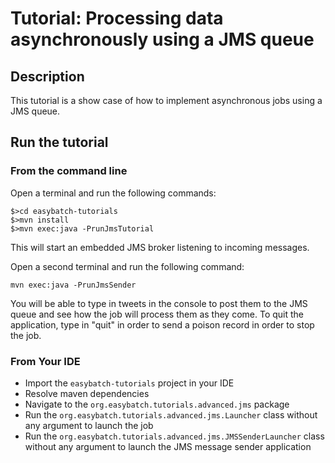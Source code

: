 # Tutorial: Processing data asynchronously using a JMS queue

## Description

This tutorial is a show case of how to implement asynchronous jobs using a JMS queue.

## Run the tutorial

### From the command line

Open a terminal and run the following commands:

```
$>cd easybatch-tutorials
$>mvn install
$>mvn exec:java -PrunJmsTutorial
```

This will start an embedded JMS broker listening to incoming messages.

Open a second terminal and run the following command:

`mvn exec:java -PrunJmsSender`

You will be able to type in tweets in the console to post them to the JMS queue and see how the job will process them as they come.
To quit the application, type in "quit" in order to send a poison record in order to stop the job.

### From Your IDE

* Import the `easybatch-tutorials` project in your IDE
* Resolve maven dependencies
* Navigate to the `org.easybatch.tutorials.advanced.jms` package
* Run the `org.easybatch.tutorials.advanced.jms.Launcher` class without any argument to launch the job
* Run the `org.easybatch.tutorials.advanced.jms.JMSSenderLauncher` class without any argument to launch the JMS message sender application
